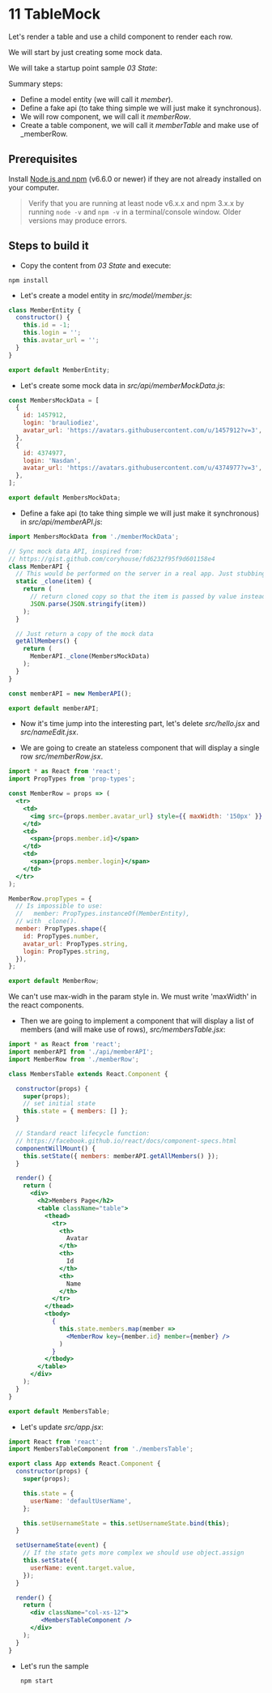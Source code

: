 # 11 TableMock

Let's render a table and use a child component to render each row.

We will start by just creating some mock data.

We will take a startup point sample _03 State_:

Summary steps:

- Define a model entity (we will call it _member_).
- Define a fake api (to take thing simple we will just make it synchronous).
- We will row component, we will call it _memberRow_.
- Create a table component, we will call it _memberTable_ and make use of _memberRow.

## Prerequisites

Install [Node.js and npm](https://nodejs.org/en/) (v6.6.0 or newer) if they are not already installed on your computer.

> Verify that you are running at least node v6.x.x and npm 3.x.x by running `node -v` and `npm -v` in a terminal/console window. Older versions may produce errors.

## Steps to build it

- Copy the content from _03 State_ and execute:

```
npm install
```

- Let's create a model entity in _src/model/member.js_:

```javascript
class MemberEntity {
  constructor() {
    this.id = -1;
    this.login = '';
    this.avatar_url = '';
  }
}

export default MemberEntity;

```

- Let's create some mock data in _src/api/memberMockData.js_:

```javascript
const MembersMockData = [
  {
    id: 1457912,
    login: 'brauliodiez',
    avatar_url: 'https://avatars.githubusercontent.com/u/1457912?v=3',
  },
  {
    id: 4374977,
    login: 'Nasdan',
    avatar_url: 'https://avatars.githubusercontent.com/u/4374977?v=3',
  },
];

export default MembersMockData;

```

- Define a fake api (to take thing simple we will just make it synchronous) in _src/api/memberAPI.js_:

```javascript
import MembersMockData from './memberMockData';

// Sync mock data API, inspired from:
// https://gist.github.com/coryhouse/fd6232f95f9d601158e4
class MemberAPI {
  // This would be performed on the server in a real app. Just stubbing in.
  static _clone(item) {
    return (
      // return cloned copy so that the item is passed by value instead of by reference
      JSON.parse(JSON.stringify(item))
    );
  }

  // Just return a copy of the mock data
  getAllMembers() {
    return (
      MemberAPI._clone(MembersMockData)
    );
  }
}

const memberAPI = new MemberAPI();

export default memberAPI;

```

- Now it's time jump into the interesting part, let's delete _src/hello.jsx_ and _src/nameEdit.jsx_.

- We are going to create an stateless component that will display a single row _src/memberRow.jsx_.

```jsx
import * as React from 'react';
import PropTypes from 'prop-types';

const MemberRow = props => (
  <tr>
    <td>
      <img src={props.member.avatar_url} style={{ maxWidth: '150px' }} alt="Avatar" />
    </td>
    <td>
      <span>{props.member.id}</span>
    </td>
    <td>
      <span>{props.member.login}</span>
    </td>
  </tr>
);

MemberRow.propTypes = {
  // Is impossible to use:
  //   member: PropTypes.instanceOf(MemberEntity),
  // with _clone().
  member: PropTypes.shape({
    id: PropTypes.number,
    avatar_url: PropTypes.string,
    login: PropTypes.string,
  }),
};

export default MemberRow;

```

We can't use max-widh in the param style in. We must write 'maxWidth' in the react components.

- Then we are going to implement a component that will display a list of members (and will
  make use of rows), _src/membersTable.jsx_:

```jsx
import * as React from 'react';
import memberAPI from './api/memberAPI';
import MemberRow from './memberRow';

class MembersTable extends React.Component {

  constructor(props) {
    super(props);
    // set initial state
    this.state = { members: [] };
  }

  // Standard react lifecycle function:
  // https://facebook.github.io/react/docs/component-specs.html
  componentWillMount() {
    this.setState({ members: memberAPI.getAllMembers() });
  }

  render() {
    return (
      <div>
        <h2>Members Page</h2>
        <table className="table">
          <thead>
            <tr>
              <th>
                Avatar
              </th>
              <th>
                Id
              </th>
              <th>
                Name
              </th>
            </tr>
          </thead>
          <tbody>
            {
              this.state.members.map(member =>
                <MemberRow key={member.id} member={member} />
              )
            }
          </tbody>
        </table>
      </div>
    );
  }
}

export default MembersTable;

```

- Let's update _src/app.jsx_:

```jsx
import React from 'react';
import MembersTableComponent from './membersTable';

export class App extends React.Component {
  constructor(props) {
    super(props);

    this.state = {
      userName: 'defaultUserName',
    };

    this.setUsernameState = this.setUsernameState.bind(this);
  }

  setUsernameState(event) {
    // If the state gets more complex we should use object.assign
    this.setState({
      userName: event.target.value,
    });
  }

  render() {
    return (
      <div className="col-xs-12">
         <MembersTableComponent />
      </div>
    );
  }
}

```

- Let's run the sample

  ```
  npm start
  ```
